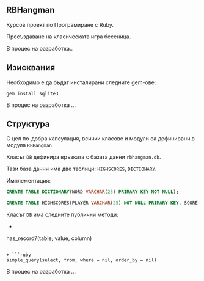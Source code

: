 ## RBHangman

Курсов проект по Програмиране с Ruby.

Пресъздаване на класическата игра бесеница.

В процес на разработка..

## Изисквания

Необходимо е да бъдат инсталирани следните gem-ове:

`gem install sqlite3`

В процес на разработка ...

## Структура

С цел по-добра капсулация, всички класове и модули са дефинирани в модула `RBHangman`

Класът `DB` дефинира връзката с базата данни `rbhangman.db`. 


Тази база данни има две таблици: `HIGHSCORES`, `DICTIONARY`.

Имплементация: 

```SQL
CREATE TABLE DICTIONARY(WORD VARCHAR(25) PRIMARY KEY NOT NULL);
```
```SQL
CREATE TABLE HIGHSCORES(PLAYER VARCHAR(25) NOT NULL PRIMARY KEY, SCORE INTEGER NOT NULL);
```

Класът `DB` има следните публични методи:

+ ```ruby
has_record?(table, value, column)
```

+ ```ruby
simple_query(select, from, where = nil, order_by = nil)
```
В процес на разработка ...







